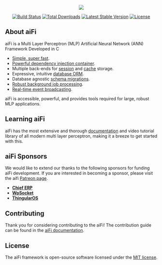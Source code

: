 <p align="center"><img src="https://avatars1.githubusercontent.com/u/47330605?s=100&v=4"></p>

<p align="center">
<a href="https://travis-ci.org/laravel/framework"><img src="https://travis-ci.org/laravel/framework.svg" alt="Build Status"></a>
<a href="https://packagist.org/packages/laravel/framework"><img src="https://poser.pugx.org/laravel/framework/d/total.svg" alt="Total Downloads"></a>
<a href="https://packagist.org/packages/laravel/framework"><img src="https://poser.pugx.org/laravel/framework/v/stable.svg" alt="Latest Stable Version"></a>
<a href="https://packagist.org/packages/laravel/framework"><img src="https://poser.pugx.org/laravel/framework/license.svg" alt="License"></a>
</p>

## About aiFi

aiFi is a Multi Layer Perceptron (MLP) Artificial Neural Network (ANN) Framework Developed in C

- [Simple, super fast](https://aifi.oservo.com/docs/routing).
- [Powerful dependency injection container](https://aifi.oservo.com).
- Multiple back-ends for [session](https://aifi.oservo.com/docs/session) and [cache](#) storage.
- Expressive, intuitive [database ORM](https://aifi.oservo.com/docs/eloquent).
- Database agnostic [schema migrations](https://aifi.oservo.com/docs/migrations).
- [Robust background job processing](https://aifi.oservo.com/docs/queues).
- [Real-time event broadcasting](https://aifi.oservo.com/docs/broadcasting).

aiFi is accessible, powerful, and provides tools required for large, robust MLP applications.

## Learning aiFi

aiFi has the most extensive and thorough [documentation](https://oservo.com/docs) and video tutorial library of all modern multi layer perceptron, making it a breeze to get started with this.

## aiFi Sponsors

We would like to extend our thanks to the following sponsors for funding aiFi development. If you are interested in becoming a sponsor, please visit the aifi [Patreon page](https://patreon.com/oservo).

- **[Chief ERP](https://chieferp.com/)**
- **[WpSocket](https://wpsocket.com)**
- **[ThingularOS](https://thingularos.com)**

## Contributing

Thank you for considering contributing to the aiFi! The contribution guide can be found in the [aiFi documentation](https://aifi.oservo.com/docs/contributions).

## License

The aiFi framework is open-source software licensed under the [MIT license](https://opensource.org/licenses/MIT).

